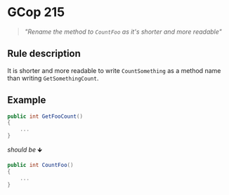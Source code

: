 ﻿# GCop 215

> *"Rename the method to `CountFoo` as it's shorter and more readable"*

## Rule description

It is shorter and more readable to write `CountSomething` as a method name than writing `GetSomethingCount`. 

## Example

```csharp
public int GetFooCount()
{
    ...
}
```

*should be* 🡻

```csharp
public int CountFoo()
{
    ...
}
```